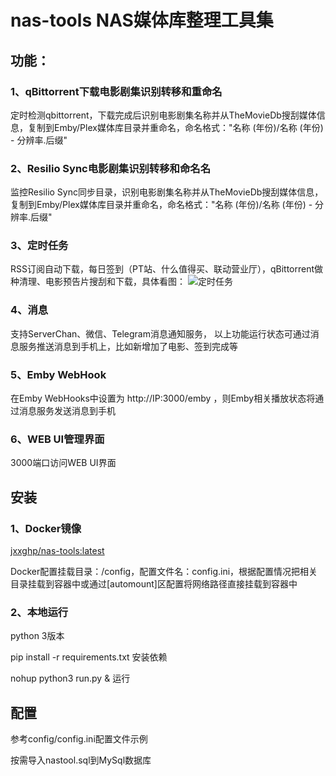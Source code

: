 # nas-tools NAS媒体库整理工具集
## 功能：
### 1、qBittorrent下载电影剧集识别转移和重命名
定时检测qbittorrent，下载完成后识别电影剧集名称并从TheMovieDb搜刮媒体信息，复制到Emby/Plex媒体库目录并重命名，命名格式："名称 (年份)/名称 (年份) - 分辨率.后缀"

### 2、Resilio Sync电影剧集识别转移和命名名
监控Resilio Sync同步目录，识别电影剧集名称并从TheMovieDb搜刮媒体信息，复制到Emby/Plex媒体库目录并重命名，命名格式："名称 (年份)/名称 (年份) - 分辨率.后缀"

### 3、定时任务
RSS订阅自动下载，每日签到（PT站、什么值得买、联动营业厅），qBittorrent做种清理、电影预告片搜刮和下载，具体看图：
![定时任务](https://github.com/jxxghp/nastool/blob/master/nastool.png)

### 4、消息
支持ServerChan、微信、Telegram消息通知服务， 以上功能运行状态可通过消息服务推送消息到手机上，比如新增加了电影、签到完成等

### 5、Emby WebHook
在Emby WebHooks中设置为 http://IP:3000/emby ，则Emby相关播放状态将通过消息服务发送消息到手机

### 6、WEB UI管理界面
3000端口访问WEB UI界面



## 安装
### 1、Docker镜像
[jxxghp/nas-tools:latest](https://hub.docker.com/repository/docker/jxxghp/nas-tools)

Docker配置挂载目录：/config，配置文件名：config.ini，根据配置情况把相关目录挂载到容器中或通过[automount]区配置将网络路径直接挂载到容器中

### 2、本地运行
python 3版本

pip install -r requirements.txt 安装依赖

nohup python3 run.py & 运行

## 配置
参考config/config.ini配置文件示例

按需导入nastool.sql到MySql数据库

